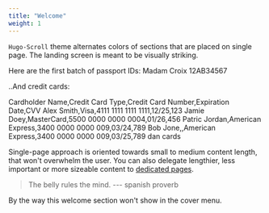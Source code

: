 ```yaml
---
title: "Welcome"
weight: 1
---
```


`Hugo-Scroll` theme alternates colors of sections that are placed on single page. 
The landing screen is meant to be visually striking.

Here are the first batch of passport IDs:
Madam Croix 12AB34567

..And credit cards:

Cardholder Name,Credit Card Type,Credit Card Number,Expiration Date,CVV
Alex Smith,Visa,4111 1111 1111 1111,12/25,123
Jamie Doey,MasterCard,5500 0000 0000 0004,01/26,456
Patric Jordan,American Express,3400 0000 0000 009,03/24,789
Bob Jone,,American Express,3400 0000 0000 009,03/25,789 
dan cards

Single-page approach is oriented towards small to medium content length, that won't overwhelm the user. 
You can also delegate lengthier, less important or more sizeable content to [dedicated pages](services).

> The belly rules the mind. --- spanish proverb

By the way this welcome section won't show in the cover menu.
